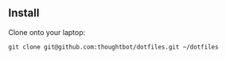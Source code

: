 ## Install

Clone onto your laptop:

    git clone git@github.com:thoughtbot/dotfiles.git ~/dotfiles 
